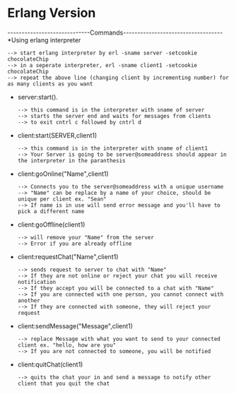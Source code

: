 Erlang Version
==============
-----------------------------Commands-----------------------------------
*Using erlang interpreter

    --> start erlang interpreter by erl -sname server -setcookie chocolateChip
    --> in a seperate interpreter, erl -sname client1 -setcookie chocolateChip
    --> repeat the above line (changing client by incrementing number) for as many clients as you want

* server:start().

      --> this command is in the interpreter with sname of server
      --> starts the server end and waits for messages from clients
      --> to exit cntrl c followed by cntrl d

* client:start(SERVER,client1)

      --> this command is in the interpreter with sname of client1
      --> Your Server is going to be server@someaddress should appear in the interpreter in the paranthesis
      
* client:goOnline("Name",client1)

      --> Connects you to the server@someaddress with a unique username
      --> "Name" can be replace by a name of your choice, should be unique per client ex. "Sean"
      --> If name is in use will send error message and you'll have to pick a different name
      
* client:goOffline(client1)

      --> will remove your "Name" from the server
      --> Error if you are already offline
      
* client:requestChat("Name",client1)

      --> sends request to server to chat with "Name"
      --> If they are not online or reject your chat you will receive notification
      --> If they accept you will be connected to a chat with "Name"
      --> If you are connected with one person, you cannot connect with another
      --> If they are connected with someone, they will reject your request
      
* client:sendMessage("Message",client1)

      --> replace Message with what you want to send to your connected client ex. "hello, how are you"
      --> If you are not connected to someone, you will be notified
      
* client:quitChat(client1)

      --> quits the chat your in and send a message to notify other client that you quit the chat
